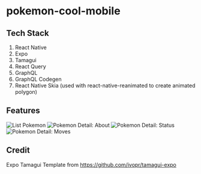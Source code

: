 # pokemon-cool-mobile

## Tech Stack
1. React Native
2. Expo
3. Tamagui
4. React Query
5. GraphQL
6. GraphQL Codegen
7. React Native Skia (used with react-native-reanimated to create animated polygon)

## Features
![List Pokemon](/readme-assets/list-pokemons.png?raw=true "List Pokemon")
![Pokemon Detail: About](/readme-assets/pokemon-detail-about.png?raw=true "Pokemon Detail: About")
![Pokemon Detail: Status](/readme-assets/pokemon-detail-status-animate.gif?raw=true "Pokemon Detail: Status")
![Pokemon Detail: Moves](/readme-assets/pokemon-detail-moves.png?raw=true "Pokemon Detail: Moves")

## Credit
Expo Tamagui Template from https://github.com/ivopr/tamagui-expo